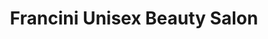 ---
title: "Francini Unisex Beauty Salon"
url: /bridgeport/francini-unisex-beauty-salon/
shop: Friseur
---